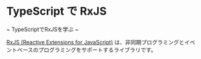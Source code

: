 # TypeScript で RxJS
~ TypeScriptでRxJSを学ぶ ~


[RxJS (Reactive Extensions for JavaScript)](https://rxjs.dev) は、非同期プログラミングとイベントベースのプログラミングをサポートするライブラリです。

